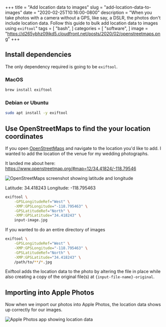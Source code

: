 +++
title = "Add location data to images"
slug = "add-location-data-to-images"
date = "2020-02-25T10:16:00-0800"
description = "When you take photos with a camera without a GPS, like say, a DSLR, the photos don't include location data. Follow this guide to bulk add location data to images using `exiftool`"
tags = [
    "bash",
]
categories = [
    "software",
]
image = "https://d265ybhz09ikd5.cloudfront.net/posts/2020/02/openstreetmaps.png"
+++ 

## Install dependencies

The only dependency required is going to be `exiftool`.

### MacOS

```bash
brew install exiftool
``` 
 
### Debian or Ubuntu

```bash
sudo apt install -y exiftool
```

## Use OpenStreetMaps to find the your location coordinates 

If you open [OpenStreetMaps](https://www.openstreetmap.org) and navigate to the location you'd like to add. I wanted to add the location of the venue for my wedding photographs. 

It landed me about here: https://www.openstreetmap.org/#map=12/34.41824/-118.79546

![OpenStreetMaps screenshot showing latitude and longitude](https://d265ybhz09ikd5.cloudfront.net/posts/2020/02/openstreetmaps-lat-long.png)

Latitude: 34.418243
Longitude: -118.795463

```bash
exiftool \
    -GPSLongitudeRef="West" \
    -XMP:GPSLongitude="-118.795463" \
    -GPSLatitudeRef="North" \
    -XMP:GPSLatitude="34.418243" \
    input-image.jpg
```

If you wanted to do an entire directory of images

```bash
exiftool \
    -GPSLongitudeRef="West" \
    -XMP:GPSLongitude="-118.795463" \
    -GPSLatitudeRef="North" \
    -XMP:GPSLatitude="34.418243" \
    /path/to/**/*.jpg
```

Exiftool adds the location data to the photo by altering the file in place while also creating a copy of the original file(s) at `{input-file-name}-original`.

## Importing into Apple Photos

Now when we import our photos into Apple Photos, the location data shows up correctly for our images.
 
![Apple Photos app showing location data](https://d265ybhz09ikd5.cloudfront.net/posts/2020/02/apple-photos-location-data.png)
